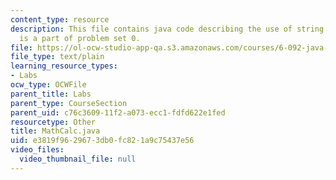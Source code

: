 ```yaml
---
content_type: resource
description: This file contains java code describing the use of string function and
  is a part of problem set 0.
file: https://ol-ocw-studio-app-qa.s3.amazonaws.com/courses/6-092-java-preparation-for-6-170-january-iap-2006/e3819f9629673db0fc821a9c75437e56_MathCalc.java
file_type: text/plain
learning_resource_types:
- Labs
ocw_type: OCWFile
parent_title: Labs
parent_type: CourseSection
parent_uid: c76c3609-11f2-a073-ecc1-fdfd622e1fed
resourcetype: Other
title: MathCalc.java
uid: e3819f96-2967-3db0-fc82-1a9c75437e56
video_files:
  video_thumbnail_file: null
---
```

